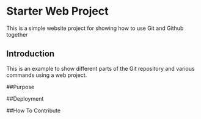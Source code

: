 # Starter Web Project

This is a simple website project for showing how to use Git and Github together

## Introduction

This is an example to show different parts of the Git repository and various commands using a web project.

##Purpose

##Deployment

##How To Contribute